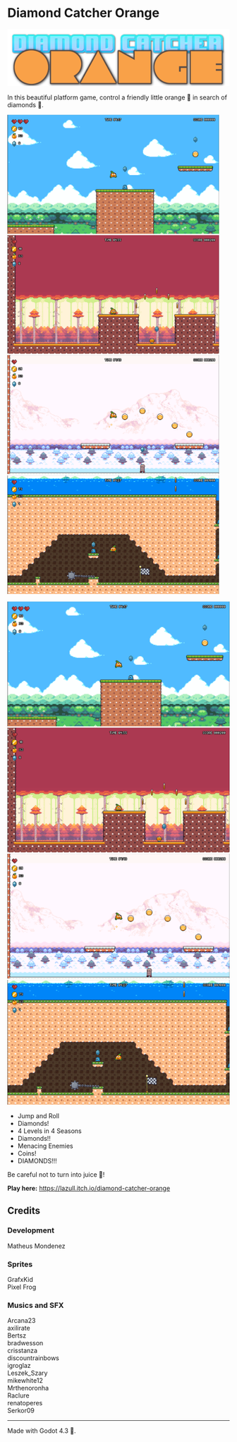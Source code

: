 # Diamond Catcher Orange

![Diamond Catcher Orange](/assets/ui/logo_final.png "Diamond Catcher Orange")

In this beautiful platform game, control a friendly little orange 🍊 in search of diamonds 💎.

<img src="/assets/ui/level_1.png" width="480px" />
<img src="/assets/ui/level_2.png" width="480px" />
<img src="/assets/ui/level_3.png" width="480px" />
<img src="/assets/ui/level_4.png" width="480px" />

![Diamond Catcher Orange - Level 1](/assets/ui/level_1.png "Diamond Catcher Orange - Level 1")
![Diamond Catcher Orange - Level 2](/assets/ui/level_2.png "Diamond Catcher Orange - Level 2")
![Diamond Catcher Orange - Level 3](/assets/ui/level_3.png "Diamond Catcher Orange - Level 3")
![Diamond Catcher Orange - Level 4](/assets/ui/level_4.png "Diamond Catcher Orange - Level 4")

- Jump and Roll
- Diamonds!
- 4 Levels in 4 Seasons
- Diamonds!!
- Menacing Enemies
- Coins!
- DIAMONDS!!!

Be careful not to turn into juice 🧃!

**Play here:** https://lazull.itch.io/diamond-catcher-orange

## Credits

### Development
Matheus Mondenez

### Sprites
GrafxKid <br>
Pixel Frog

### Musics and SFX
Arcana23 <br>
axilirate <br>
Bertsz <br>
bradwesson <br>
crisstanza <br>
discountrainbows <br>
igroglaz <br>
Leszek_Szary <br>
mikewhite12 <br>
Mrthenoronha <br>
Raclure <br>
renatoperes <br>
Serkor09

---

Made with Godot 4.3 🤖.
